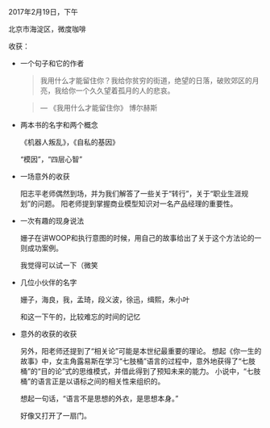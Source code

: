2017年2月19日，下午

北京市海淀区，微度咖啡

收获：
+ 一个句子和它的作者
  > 我用什么才能留住你？我给你贫穷的街道，绝望的日落，破败郊区的月亮，我给你一个久久望着孤月的人的悲哀。
  
  > — 《我用什么才能留住你》 博尔赫斯
+ 两本书的名字和两个概念

  《机器人叛乱》，《自私的基因》
  
  “模因”，“四层心智”

+ 一场意外的收获

  阳志平老师偶然到场，并为我们解答了一些关于“转行”，关于“职业生涯规划”的问题。
  阳老师提到掌握商业模型知识对一名产品经理的重要性。

+ 一次有趣的现身说法

  姗子在讲WOOP和执行意图的时候，用自己的故事给出了关于这个方法论的一则成功案例。
  
  我觉得可以试一下（微笑
  
+ 几位小伙伴的名字

  姗子，海良，我，孟琦，段义波，徐迅，缉熙，朱小叶
  
  和这一下午的，比较难忘的时间的记忆
  
+ 意外的收获的收获

  另外，阳老师还提到了“相关论”可能是本世纪最重要的理论。
  想起《你一生的故事》中，女主角露易斯在学习“七肢桶”语言的过程中，意外地获得了“七肢桶”的“目的论”式的思维模式，并借此得到了预知未来的能力。
  小说中，“七肢桶”的语言正是以语标之间的相关性来组织的。
  
  想起一句话，“语言不是思想的外衣，是思想本身。”
    
  好像又打开了一扇门。
  
